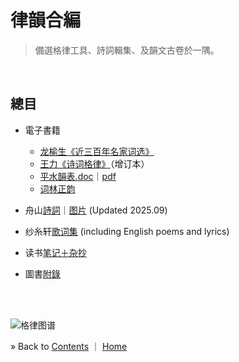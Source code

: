 # 律韻合編

> 備選格律工具、詩詞輯集、及韻文古卷於一隅。


<br/><a id="toc" name="toc"></a>
## 總目

* 電子書籍
  - [龙榆生《近三百年名家词选》](./books/龙榆生-近三百年名家词选.epub)
  - [王力《诗词格律》](./books/王力-诗词格律.epub)（增订本）
  - [平水韻表.doc](./books/平水韵表.doc)｜[pdf](./books/平水韵表.pdf)
  - [词林正韵](./books/词林正韵.pdf)

* 舟山[詩詞](./shiji.html)｜[图片](https://photos.app.goo.gl/9t369STJZRnp9cD72) (Updated 2025.09)

* 纱糸轩[歌词集](./lyrics.html) (including English poems and lyrics)

* 读书[笔记＋杂抄](./blog/README.md)

* 圖書[附錄](./gelv/README.md)



<p><br/><br/></p>

![格律图谱](./gelv/Images/poem-forms.jpg)

&raquo; Back to <a href="#toc">Contents</a> ｜ <a href="https://dockerian.github.io">Home</a>
